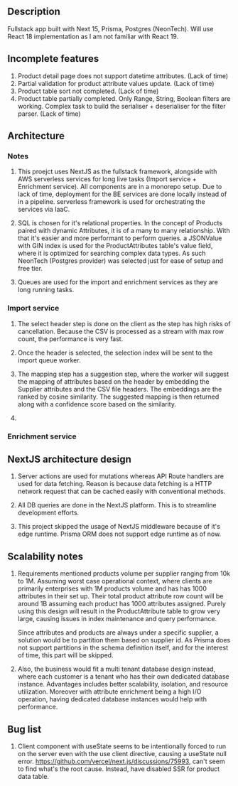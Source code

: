 ## Description

Fullstack app built with Next 15, Prisma, Postgres (NeonTech). Will use React 18 implementation as I am not familiar with React 19.

## Incomplete features

1. Product detail page does not support datetime attributes. (Lack of time)
2. Partial validation for product attribute values update. (Lack of time)
3. Product table sort not completed. (Lack of time)
4. Product table partially completed. Only Range, String, Boolean filters are working. Complex task to build the serialiser + deserialiser for the filter parser. (Lack of time)

## Architecture

### Notes

1. This proejct uses NextJS as the fullstack framework, alongside with AWS serverless services for long live tasks (Import service + Enrichment service). All components are in a monorepo setup. Due to lack of time, deployment for the BE services are done locally instead of in a pipeline. serverless framework is used for orchestrating the services via IaaC.

2. SQL is chosen for it's relational properties. In the concept of Products paired with dynamic Attributes, it is of a many to many relationship. With that it's easier and more performant to perform queries. a JSONValue with GIN index is used for the ProductAttributes table's value field, where it is optimized for searching complex data types. As such NeonTech (Postgres provider) was selected just for ease of setup and free tier.

3. Queues are used for the import and enrichment services as they are long running tasks.

### Import service

1. The select header step is done on the client as the step has high risks of cancellation. Because the CSV is processed as a stream with max row count, the performance is very fast.

2. Once the header is selected, the selection index will be sent to the import queue worker.

3. The mapping step has a suggestion step, where the worker will suggest the mapping of attributes based on the header by embedding the Supplier attributes and the CSV file headers. The embeddings are the ranked by cosine similarity. The suggested mapping is then returned along with a confidence score based on the similarity.
4.

### Enrichment service

## NextJS architecture design

1. Server actions are used for mutations whereas API Route handlers are used for data fetching. Reason is because data fetching is a HTTP network request that can be cached easily with conventional methods.

2. All DB queries are done in the NextJS platform. This is to streamline development efforts.

3. This project skipped the usage of NextJS middleware because of it's edge runtime. Prisma ORM does not support edge runtime as of now.

## Scalability notes

1. Requirements mentioned products volume per supplier ranging from 10k to 1M. Assuming worst case operational context, where clients are primarily enterprises with 1M products volume and has has 1000 attributes in their set up. Their total product attribute row count will be around 1B assuming each product has 1000 attributes assigned. Purely using this design will result in the ProductAttribute table to grow very large, causing issues in index maintenance and query performance.

   Since attributes and products are always under a specific supplier, a solution would be to partition them based on supplier id. As Prisma does not support partitions in the schema definition itself, and for the interest of time, this part will be skipped.

2. Also, the business would fit a multi tenant database design instead, where each customer is a tenant who has their own dedicated database instance. Advantages includes better scalability, isolation, and resource utilization. Moreover with attribute enrichment being a high I/O operation, having dedicated database instances would help with performance.

## Bug list

1. Client component with useState seems to be intentionally forced to run on the server even with the use client directive, causing a useState null error. https://github.com/vercel/next.js/discussions/75993, can't seem to find what's the root cause. Instead, have disabled SSR for product data table.

